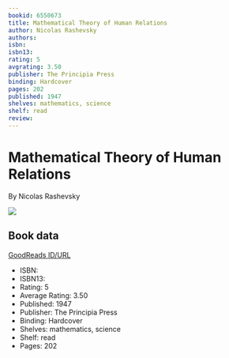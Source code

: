```yaml
---
bookid: 6550673
title: Mathematical Theory of Human Relations
author: Nicolas Rashevsky
authors: 
isbn: 
isbn13: 
rating: 5
avgrating: 3.50
publisher: The Principia Press
binding: Hardcover
pages: 202
published: 1947
shelves: mathematics, science
shelf: read
review: 
---
```


# Mathematical Theory of Human Relations

By Nicolas Rashevsky

![](https://i.gr-assets.com/images/S/compressed.photo.goodreads.com/books/1366057537l/6550673.jpg)

## Book data

[GoodReads ID/URL](https://www.goodreads.com/book/show/6550673)

- ISBN: 
- ISBN13: 
- Rating: 5
- Average Rating: 3.50
- Published: 1947
- Publisher: The Principia Press
- Binding: Hardcover
- Shelves: mathematics, science
- Shelf: read
- Pages: 202

